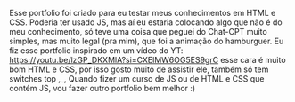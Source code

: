 Esse portfolio foi criado para eu testar meus conhecimentos em HTML e CSS. Poderia ter usado JS, mas aí eu estaria colocando algo que não é do meu conhecimento, só teve uma coisa que peguei do Chat-CPT muito simples, mas muito legal (pra mim), que foi a animação do hamburguer.
Eu fiz esse portfolio inspirado em um vídeo do YT: https://youtu.be/lzGP_DKXMlA?si=CXElMW6OG5ES9grC esse cara é muito bom HTML e CSS, por isso gosto muito de assistir ele, também só tem switches top ,_,
Quando fizer um curso de JS ou de HTML e CSS que contém JS, vou fazer outro portfolio bem melhor :)  
